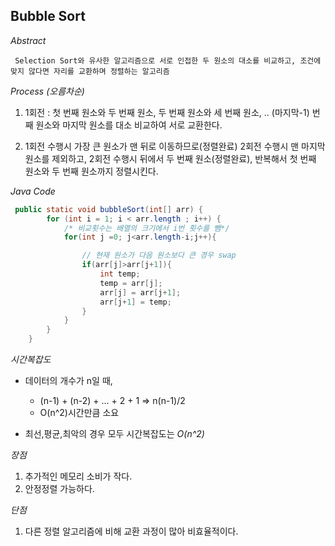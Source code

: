 <h2> Bubble Sort </h2>
<em>Abstract</em>

     Selection Sort와 유사한 알고리즘으로 서로 인접한 두 원소의 대소를 비교하고, 조건에 맞지 않다면 자리를 교환하며 정렬하는 알고리즘

<em>Process (오름차순)</em>

1.  1회전 : 첫 번째 원소와 두 번째 원소, 두 번째 원소와 세 번째 원소, .. (마지막-1) 번째 원소와 마지막 원소를 대소 비교하여 서로 교환한다.

2.  1회전 수행시 가장 큰 원소가 맨 뒤로 이동하므로(정렬완료) 2회전 수행시 맨 마지막 원소를 제외하고, 2회전 수행시 뒤에서 두 번째 원소(정렬완료), 반복해서 첫 번째 원소와 두 번째 원소까지 정렬시킨다.

<em>Java Code</em>

```java
 public static void bubbleSort(int[] arr) {
        for (int i = 1; i < arr.length ; i++) {
            /* 비교횟수는 배열의 크기에서 i번 횟수를 뺌*/
            for(int j =0; j<arr.length-i;j++){

                // 현재 원소가 다음 원소보다 큰 경우 swap
                if(arr[j]>arr[j+1]){
                    int temp;
                    temp = arr[j];
                    arr[j] = arr[j+1];
                    arr[j+1] = temp;
                }
            }
        }
    }
```

<em>시간복잡도</em>

- 데이터의 개수가 n일 때,

  - (n-1) + (n-2) + ... + 2 + 1 => n(n-1)/2
  - O(n^2)시간만큼 소요

- 최선,평균,최악의 경우 모두 시간복잡도는 <em>O(n^2)</em>

<em>장점</em>

1.  추가적인 메모리 소비가 작다.
2.  안정정렬 가능하다.

<em>단점</em>

1.  다른 정렬 알고리즘에 비해 교환 과정이 많아 비효율적이다.
